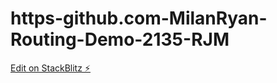 # https-github.com-MilanRyan-Routing-Demo-2135-RJM

[Edit on StackBlitz ⚡️](https://stackblitz.com/edit/angular-ivy-tm8myn)